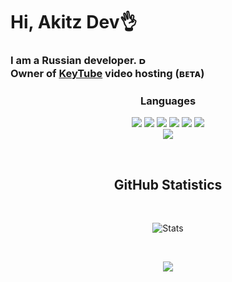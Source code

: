 <h1>Hi, Akitz Dev👌</h1>
<h3>
  I am a Russian developer. <img
  src="https://flagcdn.com/16x12/ru.png"
  srcset="https://flagcdn.com/32x24/ru.png 2x,
    https://flagcdn.com/48x36/ru.png 3x"
  width="16"
  height="12"
  alt="Россия"><br>
Owner of <a href="https://lzw-studio.ru">KeyTube</a> video hosting (ʙᴇᴛᴀ)
</h3>

<h3 align="center">Languages</h1>
<div align="center">
  <div>
    <img src="https://img.shields.io/badge/C%23-090909?style=for-the-badge&logo=sharp&logoColor=99CC00">
    <img src="https://img.shields.io/badge/-C++-090909?style=for-the-badge&logo=C%2b%2b&logoColor=6296CC">
    <img src="https://img.shields.io/badge/-HTML-090909?style=for-the-badge&logo=HTML5&logoColor=E34F26">
    <img src="https://img.shields.io/badge/-Python-090909?style=for-the-badge&logo=python&logoColor=3776AB">
    <img src="https://img.shields.io/badge/-CSS-090909?style=for-the-badge&logo=css3&logoColor=1572B6">
    <img src="https://img.shields.io/badge/-PHP-090909?style=for-the-badge&logo=php&logoColor=bd3df9">
  </div>
  <div>
     <img src="https://img.shields.io/badge/-Java-090909?style=for-the-badge&logo=java&logoColor=bd3df9">
  </div>
</p>

<br><h2> GitHub Statistics</h2><br>

<p align="center">

![Stats](https://github-readme-stats.vercel.app/api/top-langs/?username=akitz-dev&layout=compact&theme=tokyonight)

<br>

<p align="center">
  <img src="https://github-readme-stats.vercel.app/api?username=akitz-dev&theme=bear&show_icons=true&hide_border=true&count_private=true&locale=ru">
</p>

</p>
